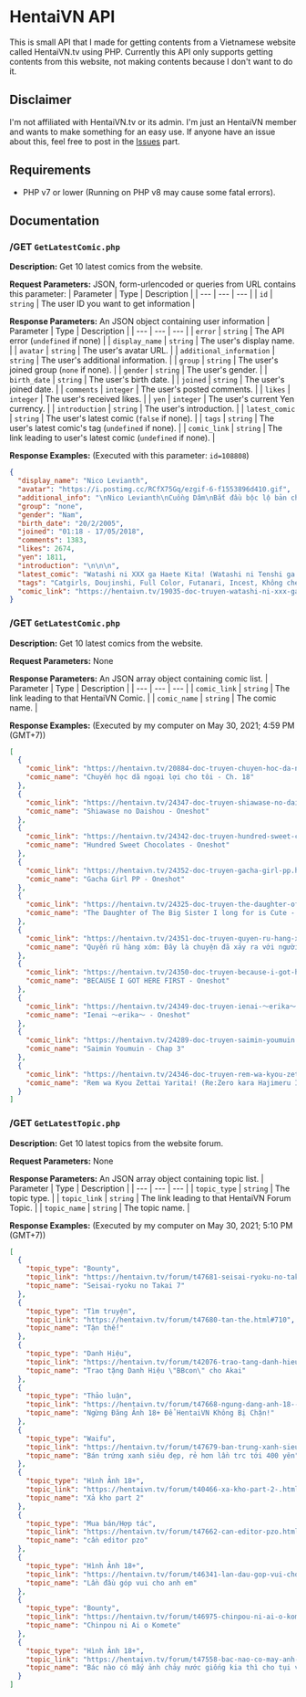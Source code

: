 # HentaiVN API
This is small API that I made for getting contents from a Vietnamese website called HentaiVN.tv using PHP.
Currently this API only supports getting contents from this website, not making contents because I don't want to do it.

## Disclaimer
I'm not affiliated with HentaiVN.tv or its admin. I'm just an HentaiVN member and wants to make something for an easy use.
If anyone have an issue about this, feel free to post in the [Issues](https://github.com/LilShieru/HentaiVN-API/issues) part.

## Requirements
* PHP v7 or lower (Running on PHP v8 may cause some fatal errors).

## Documentation

### /GET `GetLatestComic.php`

**Description:** Get 10 latest comics from the website.

**Request Parameters:** JSON, form-urlencoded or queries from URL contains this parameter:
| Parameter | Type | Description |
| --- | --- | --- |
| `id` | `string` | The user ID you want to get information |

**Response Parameters:** An JSON object containing user information
| Parameter | Type | Description |
| --- | --- | --- |
| `error` | `string` | The API error (`undefined` if none) |
| `display_name` | `string` | The user's display name. |
| `avatar` | `string` | The user's avatar URL. |
| `additional_information` | `string` | The user's additional information. |
| `group` | `string` | The user's joined group (`none` if none). |
| `gender` | `string` | The user's gender. |
| `birth_date` | `string` | The user's birth date. |
| `joined` | `string` | The user's joined date. |
| `comments` | `integer` | The user's posted comments. |
| `likes` | `integer` | The user's received likes. |
| `yen` | `integer` | The user's current Yen currency. |
| `introduction` | `string` | The user's introduction. |
| `latest_comic` | `string` | The user's latest comic (`false` if none). |
| `tags` | `string` | The user's latest comic's tag (`undefined` if none). |
| `comic_link` | `string` | The link leading to user's latest comic (`undefined` if none). |

**Response Examples:**
(Executed with this parameter: `id=108808`)
```json
{
  "display_name": "Nico Levianth",
  "avatar": "https://i.postimg.cc/RCfX75Gq/ezgif-6-f1553896d410.gif",
  "additional_info": "\nNico Levianth\nCuồng Dâm\nBắt đầu bộc lộ bản chất dâm tà của mình.\n",
  "group": "none",
  "gender": "Nam",
  "birth_date": "20/2/2005",
  "joined": "01:18 - 17/05/2018",
  "comments": 1383,
  "likes": 2674,
  "yen": 1811,
  "introduction": "\n\n\n",
  "latest_comic": "Watashi ni XXX ga Haete Kita! (Watashi ni Tenshi ga Maiorita!) - Oneshot [Loli]",
  "tags": "Catgirls, Doujinshi, Full Color, Futanari, Incest, Không che, Loli, Oneshot, Swimsuit, Yuri",
  "comic_link": "https://hentaivn.tv/19035-doc-truyen-watashi-ni-xxx-ga-haete-kita-watashi-ni-tenshi-ga-maiorita.html"
}
```

### /GET `GetLatestComic.php`

**Description:** Get 10 latest comics from the website.

**Request Parameters:** None

**Response Parameters:** An JSON array object containing comic list.
| Parameter | Type | Description |
| --- | --- | --- |
| `comic_link` | `string` | The link leading to that HentaiVN Comic. |
| `comic_name` | `string` | The comic name. |

**Response Examples:**
(Executed by my computer on May 30, 2021; 4:59 PM (GMT+7))
```json
[
  {
    "comic_link": "https://hentaivn.tv/20884-doc-truyen-chuyen-hoc-da-ngoai-loi-cho-toi.html",
    "comic_name": "Chuyến học dã ngoại lợi cho tôi - Ch. 18"
  },
  {
    "comic_link": "https://hentaivn.tv/24347-doc-truyen-shiawase-no-daishou.html",
    "comic_name": "Shiawase no Daishou - Oneshot"
  },
  {
    "comic_link": "https://hentaivn.tv/24342-doc-truyen-hundred-sweet-chocolates.html",
    "comic_name": "Hundred Sweet Chocolates - Oneshot"
  },
  {
    "comic_link": "https://hentaivn.tv/24352-doc-truyen-gacha-girl-pp.html",
    "comic_name": "Gacha Girl PP - Oneshot"
  },
  {
    "comic_link": "https://hentaivn.tv/24325-doc-truyen-the-daughter-of-the-big-sister-i-long-for-is-cute.html",
    "comic_name": "The Daughter of The Big Sister I long for is Cute - Oneshot"
  },
  {
    "comic_link": "https://hentaivn.tv/24351-doc-truyen-quyen-ru-hang-xom-day-la-chuyen-da-xay-ra-voi-nguoi-me-hang-xom.html",
    "comic_name": "Quyến rũ hàng xóm: Đây là chuyện đã xảy ra với người mẹ hàng xóm - Chap 1"
  },
  {
    "comic_link": "https://hentaivn.tv/24350-doc-truyen-because-i-got-here-first.html",
    "comic_name": "BECAUSE I GOT HERE FIRST - Oneshot"
  },
  {
    "comic_link": "https://hentaivn.tv/24349-doc-truyen-ienai-～erika～.html",
    "comic_name": "Ienai ～erika～ - Oneshot"
  },
  {
    "comic_link": "https://hentaivn.tv/24289-doc-truyen-saimin-youmuin.html",
    "comic_name": "Saimin Youmuin - Chap 3"
  },
  {
    "comic_link": "https://hentaivn.tv/24346-doc-truyen-rem-wa-kyou-zettai-yaritai-re-zero-kara-hajimeru-isekai-seikatsu.html",
    "comic_name": "Rem wa Kyou Zettai Yaritai! (Re:Zero kara Hajimeru Isekai Seikatsu) - Oneshot"
  }
]
```

### /GET `GetLatestTopic.php`

**Description:** Get 10 latest topics from the website forum.

**Request Parameters:** None

**Response Parameters:** An JSON array object containing topic list.
| Parameter | Type | Description |
| --- | --- | --- |
| `topic_type` | `string` | The topic type. |
| `topic_link` | `string` | The link leading to that HentaiVN Forum Topic. |
| `topic_name` | `string` | The topic name. |

**Response Examples:**
(Executed by my computer on May 30, 2021; 5:10 PM (GMT+7))
```json
[
  {
    "topic_type": "Bounty",
    "topic_link": "https://hentaivn.tv/forum/t47681-seisai-ryoku-no-takai-7.html#196",
    "topic_name": "Seisai-ryoku no Takai 7"
  },
  {
    "topic_type": "Tìm truyện",
    "topic_link": "https://hentaivn.tv/forum/t47680-tan-the.html#710",
    "topic_name": "Tận thế!"
  },
  {
    "topic_type": "Danh Hiệu",
    "topic_link": "https://hentaivn.tv/forum/t42076-trao-tang-danh-hieu-bbcon-cho-akai.html#980",
    "topic_name": "Trao tặng Danh Hiệu \"BBcon\" cho Akai"
  },
  {
    "topic_type": "Thảo luận",
    "topic_link": "https://hentaivn.tv/forum/t47668-ngung-dang-anh-18--de-hentaivn-khong-bi-chan.html#341",
    "topic_name": "Ngừng Đăng Ảnh 18+ Để HentaiVN Không Bị Chặn!"
  },
  {
    "topic_type": "Waifu",
    "topic_link": "https://hentaivn.tv/forum/t47679-ban-trung-xanh-sieu-dep-re-hon-lan-trc-toi-400-yen-.html#487",
    "topic_name": "Bán trứng xanh siêu đẹp, rẻ hơn lần trc tới 400 yên"
  },
  {
    "topic_type": "Hình Ảnh 18+",
    "topic_link": "https://hentaivn.tv/forum/t40466-xa-kho-part-2-.html#619",
    "topic_name": "Xả kho part 2"
  },
  {
    "topic_type": "Mua bán/Hợp tác",
    "topic_link": "https://hentaivn.tv/forum/t47662-can-editor-pzo.html#653",
    "topic_name": "cần editor pzo"
  },
  {
    "topic_type": "Hình Ảnh 18+",
    "topic_link": "https://hentaivn.tv/forum/t46341-lan-dau-gop-vui-cho-anh-em.html#507",
    "topic_name": "Lần đầu góp vui cho anh em"
  },
  {
    "topic_type": "Bounty",
    "topic_link": "https://hentaivn.tv/forum/t46975-chinpou-ni-ai-o-komete.html#430",
    "topic_name": "Chinpou ni Ai o Komete"
  },
  {
    "topic_type": "Hình Ảnh 18+",
    "topic_link": "https://hentaivn.tv/forum/t47558-bac-nao-co-may-anh-chay-nuoc-giong-kia-thi-cho-tui-voi.html#299",
    "topic_name": "Bác nào có mấy ảnh chảy nước giống kia thì cho tụi với"
  }
]
```
